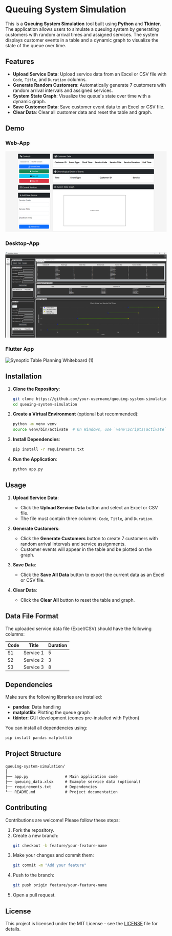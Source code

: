 # Queuing System Simulation

This is a **Queuing System Simulation** tool built using **Python** and **Tkinter**. The application allows users to simulate a queuing system by generating customers with random arrival times and assigned services. The system displays customer events in a table and a dynamic graph to visualize the state of the queue over time. 

## Features

- **Upload Service Data**: Upload service data from an Excel or CSV file with `Code`, `Title`, and `Duration` columns.
- **Generate Random Customers**: Automatically generate 7 customers with random arrival intervals and assigned services.
- **System State Graph**: Visualize the queue's state over time with a dynamic graph.
- **Save Customer Data**: Save customer event data to an Excel or CSV file.
- **Clear Data**: Clear all customer data and reset the table and graph.

## Demo
### Web-App
![App Screenshot Placeholder](Simulation-app-web.png)

### Desktop-App
![App Screenshot Placeholder](Simulation-app-desk.png)

### Flutter App
![Synoptic Table Planning Whiteboard  (1)](https://github.com/user-attachments/assets/52d48364-6792-4acd-bd55-6a1fed1aa26b)

## Installation

1. **Clone the Repository**:
   ```bash
   git clone https://github.com/your-username/queuing-system-simulation.git
   cd queuing-system-simulation
   ```

2. **Create a Virtual Environment** (optional but recommended):
   ```bash
   python -m venv venv
   source venv/bin/activate  # On Windows, use `venv\Scripts\activate`
   ```

3. **Install Dependencies**:
   ```bash
   pip install -r requirements.txt
   ```

4. **Run the Application**:
   ```bash
   python app.py
   ```

## Usage

1. **Upload Service Data**:
   - Click the **Upload Service Data** button and select an Excel or CSV file.
   - The file must contain three columns: `Code`, `Title`, and `Duration`.

2. **Generate Customers**:
   - Click the **Generate Customers** button to create 7 customers with random arrival intervals and service assignments.
   - Customer events will appear in the table and be plotted on the graph.

3. **Save Data**:
   - Click the **Save All Data** button to export the current data as an Excel or CSV file.

4. **Clear Data**:
   - Click the **Clear All** button to reset the table and graph.

## Data File Format

The uploaded service data file (Excel/CSV) should have the following columns:

| Code | Title          | Duration |
|------|----------------|----------|
| S1   | Service 1      | 5        |
| S2   | Service 2      | 3        |
| S3   | Service 3      | 8        |

## Dependencies

Make sure the following libraries are installed:

- **pandas**: Data handling  
- **matplotlib**: Plotting the queue graph  
- **tkinter**: GUI development (comes pre-installed with Python)

You can install all dependencies using:
```bash
pip install pandas matplotlib
```

## Project Structure

```
queuing-system-simulation/
│
├── app.py                # Main application code
├── queuing_data.xlsx     # Example service data (optional)
├── requirements.txt      # Dependencies
└── README.md             # Project documentation
```

## Contributing

Contributions are welcome! Please follow these steps:

1. Fork the repository.
2. Create a new branch:  
   ```bash
   git checkout -b feature/your-feature-name
   ```
3. Make your changes and commit them:  
   ```bash
   git commit -m "Add your feature"
   ```
4. Push to the branch:  
   ```bash
   git push origin feature/your-feature-name
   ```
5. Open a pull request.

## License

This project is licensed under the MIT License - see the [LICENSE](LICENSE) file for details.
